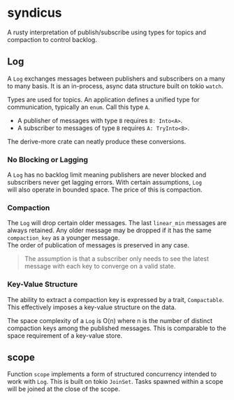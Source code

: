 # syndicus

A rusty interpretation of publish/subscribe using types for topics
and compaction to control backlog.

## Log

A `Log` exchanges messages between publishers and subscribers on a many to many basis. 
It is an in-process, async data structure built on tokio `watch`. 

Types are used for topics. An application defines a unified type for communication, 
typically an `enum`. Call this type `A`.  

- A publisher of messages with type `B` requires `B: Into<A>`.  
- A subscriber to messages of type `B` requires `A: TryInto<B>`.

The derive-more crate can neatly produce these conversions.

### No Blocking or Lagging

A `Log` has no backlog limit meaning publishers are never blocked and 
subscribers never get lagging errors. With certain assumptions, `Log`  
will also operate in bounded space.  The price of this is compaction.  

### Compaction

The `Log` will drop certain older messages.
The last `linear_min` messages are always retained.  Any older message may be
dropped if it has the same `compaction_key` as a younger message.  
The order of publication of messages is preserved in any case.

> The assumption is that a subscriber only needs to see the latest message with
> each key to converge on a valid state.

### Key-Value Structure

The ability to extract a compaction key is expressed by a trait, `Compactable`.
This effectively imposes a key-value structure on the data.

The space complexity of a `Log` is O(n) where n is the number of distinct
compaction keys among the published messages. This is comparable to the
space requirement of a key-value store.

## scope

Function `scope` implements a form of structured concurrency intended to 
work with `Log`. This is built on tokio `JoinSet`.  Tasks spawned within a scope 
will be joined at the close of the scope.  

